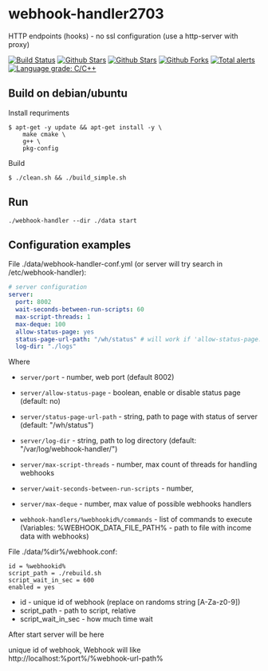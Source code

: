 # webhook-handler2703

HTTP endpoints (hooks) - no ssl configuration (use a http-server with proxy)

<!-- 
Look here https://github.com/topics/webhook
-->

[![Build Status](https://api.travis-ci.com/sea-kg/webhook-handler.svg?branch=master)](https://travis-ci.com/sea-kg/webhook-handler.svg) [![Github Stars](https://img.shields.io/github/stars/sea-kg/webhook-handler.svg?label=github%20%E2%98%85)](https://github.com/sea-kg/webhook-handler) [![Github Stars](https://img.shields.io/github/contributors/sea-kg/webhook-handler.svg)](https://github.com/sea-kg/webhook-handler) [![Github Forks](https://img.shields.io/github/forks/sea-kg/webhook-handler.svg?label=github%20forks)](https://github.com/sea-kg/webhook-handler/network/members) [![Total alerts](https://img.shields.io/lgtm/alerts/g/sea-kg/webhook-handler.svg?logo=lgtm&logoWidth=18)](https://lgtm.com/projects/g/sea-kg/webhook-handler/alerts/) [![Language grade: C/C++](https://img.shields.io/lgtm/grade/cpp/g/sea-kg/webhook-handler.svg?logo=lgtm&logoWidth=18)](https://lgtm.com/projects/g/sea-kg/webhook-handler/context:cpp)


## Build on debian/ubuntu

Install requriments
```
$ apt-get -y update && apt-get install -y \
    make cmake \
    g++ \
    pkg-config
```

Build
```
$ ./clean.sh && ./build_simple.sh
```

## Run

```
./webhook-handler --dir ./data start
```

## Configuration examples

File ./data/webhook-handler-conf.yml (or server will try search in /etc/webhook-handler):

```yaml
# server configuration
server:
  port: 8002
  wait-seconds-between-run-scripts: 60
  max-script-threads: 1
  max-deque: 100
  allow-status-page: yes
  status-page-url-path: "/wh/status" # will work if 'allow-status-page: yes'
  log-dir: "./logs"
```

Where

* `server/port` - number, web port (default 8002)
* `server/allow-status-page` - boolean, enable or disable status page (default: no)
* `server/status-page-url-path` - string, path to page with status of server (default: "/wh/status")
* `server/log-dir` - string, path to log directory (default: "/var/log/webhook-handler/")
* `server/max-script-threads` - number, max count of threads for handling webhooks
* `server/wait-seconds-between-run-scripts` - number, 
* `server/max-deque` - number, max value of possible webhooks handlers


* `webhook-handlers/%webhookid%/commands` - list of commands to execute (Variables: %WEBHOOK_DATA_FILE_PATH% - path to file with income data with webhooks)

File ./data/%dir%/webhook.conf:

```
id = %webhookid%
script_path = ./rebuild.sh
script_wait_in_sec = 600
enabled = yes
```

* id - unique id of webhook (replace on randoms string [A-Za-z0-9])
* script_path - path to script, relative
* script_wait_in_sec - how much time wait


After start server will be here

unique id of webhook, 
Webhook will like http://localhost:%port%/%webhook-url-path%







